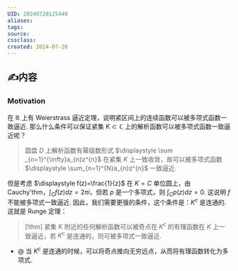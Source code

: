 ```yaml
---
UID: 20240720125440 
aliases: 
tags: 
source: 
cssclass: 
created: 2024-07-20
---
```


## ✍内容
### Motivation
在 $\displaystyle \mathbb{R}$ 上有 Weierstrass 逼近定理，说明紧区间上的连续函数可以被多项式函数一致逼近.
那么什么条件可以保证紧集 $\displaystyle K\subset \mathbb{C}$ 上的解析函数可以被多项式函数一致逼近呢？
> 圆盘 $\displaystyle D$ 上解析函数有幂级数形式 $\displaystyle \sum _{n=1}^{\infty}a_{n}z^{n}$ 在紧集 $\displaystyle K$ 上一致收敛，故可以被多项式函数 $\displaystyle \sum_{n=1}^{N}a_{n}z^{n}$ 一致逼近.

但是考虑 $\displaystyle f(z)=\frac{1}{z}$ 在 $\displaystyle K=C$ 单位圆上，由 Cauchy'thm，$\displaystyle \int_{C}f(z)dz=2\pi i$，但若 $\displaystyle p$ 是一个多项式，则 $\displaystyle \int_{C}p(z)dz=0$. 这说明 $\displaystyle f$ 不能被多项式一致逼近.
因此，我们需要更强的条件，这个条件是：$\displaystyle K^{c}$ 是连通的.
这就是 Runge 定理：
> [!thm]
> 紧集 $\displaystyle K$ 附近的任何解析函数可以被奇点在 $\displaystyle K^{c}$ 的有理函数在 $\displaystyle K$ 上一致逼近，若 $\displaystyle K^{c}$ 是连通的，则可被多项式一致逼近.

- @ 当 $\displaystyle K^{c}$ 是连通的时候，可以将奇点推向无穷远点，从而将有理函数转化为多项式.










